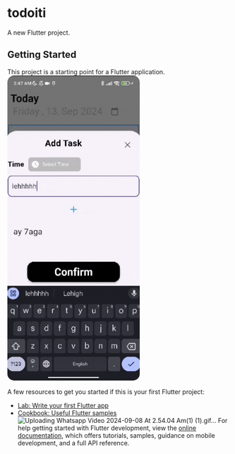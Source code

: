 # todoiti

A new Flutter project.
## Getting Started

This project is a starting point for a Flutter application.
<img src="gif/demo.gif" style="width: 300px; border-radius: 15px;">

A few resources to get you started if this is your first Flutter project:

- [Lab: Write your first Flutter app](https://docs.flutter.dev/get-started/codelab)
- [Cookbook: Useful Flutter samples](https://docs.flutter.dev/cookbook)
![Uploading Whatsapp Video 2024-09-08 At 2.54.04 Am(1) (1).gif…]()
For help getting started with Flutter development, view the
[online documentation](https://docs.flutter.dev/), which offers tutorials,
samples, guidance on mobile development, and a full API reference.
